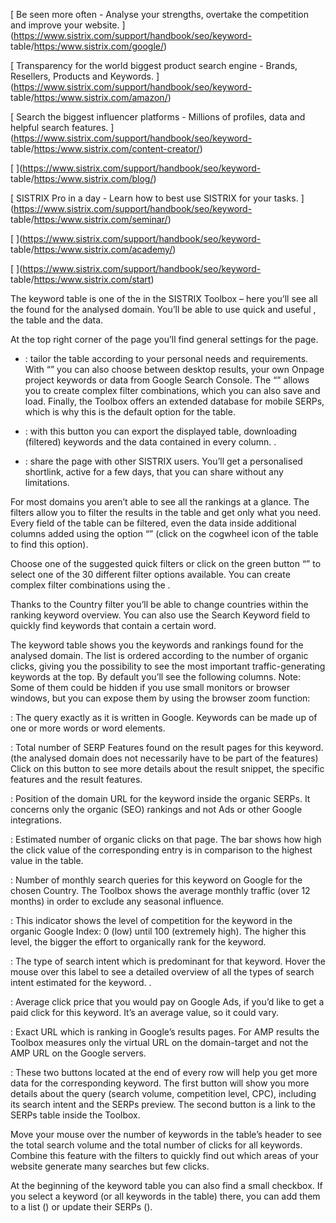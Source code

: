 [ Be seen more often - Analyse your strengths, overtake the competition and
improve your website. ](https://www.sistrix.com/support/handbook/seo/keyword-
table/<https:/www.sistrix.com/google/>)

[ Transparency for the world biggest product search engine - Brands, Resellers,
Products and Keywords. ](https://www.sistrix.com/support/handbook/seo/keyword-
table/<https:/www.sistrix.com/amazon/>)

[ Search the biggest influencer platforms - Millions of profiles, data and
helpful search features. ](https://www.sistrix.com/support/handbook/seo/keyword-
table/<https:/www.sistrix.com/content-creator/>)

[ ](https://www.sistrix.com/support/handbook/seo/keyword-
table/<https:/www.sistrix.com/blog/>)

[ SISTRIX Pro in a day - Learn how to best use SISTRIX for your tasks.
](https://www.sistrix.com/support/handbook/seo/keyword-
table/<https:/www.sistrix.com/seminar/>)

[ ](https://www.sistrix.com/support/handbook/seo/keyword-
table/<https:/www.sistrix.com/academy/>)

[ ](https://www.sistrix.com/support/handbook/seo/keyword-
table/<https:/www.sistrix.com/start>)

The keyword table is one of the in the SISTRIX Toolbox – here you’ll see all the
found for the analysed domain. You’ll be able to use quick and useful , the
table and the data.

At the top right corner of the page you’ll find general settings for the page.

  * : tailor the table according to your personal needs and requirements. With “” you can also choose between desktop results, your own Onpage project keywords or data from Google Search Console. The “” allows you to create complex filter combinations, which you can also save and load. Finally, the Toolbox offers an extended database for mobile SERPs, which is why this is the default option for the table.

  * : with this button you can export the displayed table, downloading (filtered) keywords and the data contained in every column. .

  * : share the page with other SISTRIX users. You’ll get a personalised shortlink, active for a few days, that you can share without any limitations.

For most domains you aren’t able to see all the rankings at a glance. The
filters allow you to filter the results in the table and get only what you need.
Every field of the table can be filtered, even the data inside additional
columns added using the option “” (click on the cogwheel icon of the table to
find this option).

Choose one of the suggested quick filters or click on the green button “” to
select one of the 30 different filter options available. You can create complex
filter combinations using the .

Thanks to the Country filter you’ll be able to change countries within the
ranking keyword overview. You can also use the Search Keyword field to quickly
find keywords that contain a certain word.

The keyword table shows you the keywords and rankings found for the analysed
domain. The list is ordered according to the number of organic clicks, giving
you the possibility to see the most important traffic-generating keywords at the
top. By default you’ll see the following columns. Note: Some of them could be
hidden if you use small monitors or browser windows, but you can expose them by
using the browser zoom function:

: The query exactly as it is written in Google. Keywords can be made up of one
or more words or word elements.

: Total number of SERP Features found on the result pages for this keyword. (the
analysed domain does not necessarily have to be part of the features) Click on
this button to see more details about the result snippet, the specific features
and the result features.

: Position of the domain URL for the keyword inside the organic SERPs. It
concerns only the organic (SEO) rankings and not Ads or other Google
integrations.

: Estimated number of organic clicks on that page. The bar shows how high the
click value of the corresponding entry is in comparison to the highest value in
the table.

: Number of monthly search queries for this keyword on Google for the chosen
Country. The Toolbox shows the average monthly traffic (over 12 months) in order
to exclude any seasonal influence.

: This indicator shows the level of competition for the keyword in the organic
Google Index: 0 (low) until 100 (extremely high). The higher this level, the
bigger the effort to organically rank for the keyword.

: The type of search intent which is predominant for that keyword. Hover the
mouse over this label to see a detailed overview of all the types of search
intent estimated for the keyword. .

: Average click price that you would pay on Google Ads, if you’d like to get a
paid click for this keyword. It’s an average value, so it could vary.

: Exact URL which is ranking in Google’s results pages. For AMP results the
Toolbox measures only the virtual URL on the domain-target and not the AMP URL
on the Google servers.

: These two buttons located at the end of every row will help you get more data
for the corresponding keyword. The first button will show you more details about
the query (search volume, competition level, CPC), including its search intent
and the SERPs preview. The second button is a link to the SERPs table inside the
Toolbox.

Move your mouse over the number of keywords in the table’s header to see the
total search volume and the total number of clicks for all keywords. Combine
this feature with the filters to quickly find out which areas of your website
generate many searches but few clicks.

At the beginning of the keyword table you can also find a small checkbox. If you
select a keyword (or all keywords in the table) there, you can add them to a
list () or update their SERPs ().

